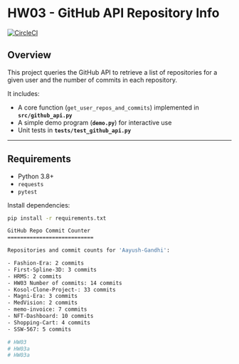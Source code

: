 # HW03 - GitHub API Repository Info

[![CircleCI](https://dl.circleci.com/status-badge/img/gh/Aayush-Gandhi/HW03/tree/main.svg?style=svg)](https://dl.circleci.com/status-badge/redirect/gh/Aayush-Gandhi/HW03/tree/main)

## Overview
This project queries the GitHub API to retrieve a list of repositories for a given user and the number of commits in each repository.  

It includes:
- A core function (`get_user_repos_and_commits`) implemented in **`src/github_api.py`**  
- A simple demo program (**`demo.py`**) for interactive use  
- Unit tests in **`tests/test_github_api.py`**

---

## Requirements
- Python 3.8+
- `requests`
- `pytest`

Install dependencies:
```bash
pip install -r requirements.txt

GitHub Repo Commit Counter
===========================

Repositories and commit counts for 'Aayush-Gandhi':

- Fashion-Era: 2 commits
- First-Spline-3D: 3 commits
- HRMS: 2 commits
- HW03 Number of commits: 14 commits
- Kosol-Clone-Project-: 33 commits
- Magni-Era: 3 commits
- MedVision: 2 commits
- memo-invoice: 7 commits
- NFT-Dashboard: 10 commits
- Shopping-Cart: 4 commits
- SSW-567: 5 commits

# HW03
# HW03a
# HW03a
